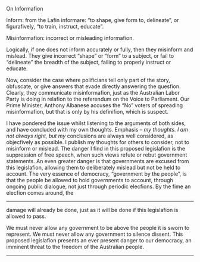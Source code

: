 On Informafion

Inform: from the Lafin informare: “to shape, give form to,
delineate”, or figurafively, “to train, instruct, educate”.

Misinformafion: incorrect or misleading informafion.

Logically, if one does not inform accurately or fully, then they
misinform and mislead. They give incorrect “shape” or “form”
to a subject, or fail to “delineate” the breadth of the subject,
failing to properly instruct or educate.

Now, consider the case where polificians tell only part of the
story, obfuscate, or give answers that evade directly answering
the quesfion. Clearly, they communicate misinformafion, just
as the Australian Labor Party is doing in relafion to the
referendum on the Voice to Parliament. Our Prime Minister,
Anthony Albanese accuses the “No” voters of spreading
misinformafion, but that is only by his definifion, which is
suspect.

I have pondered the issue whilst listening to the arguments of
both sides, and have concluded with my own thoughts.
Emphasis – _my thoughts. I am not always right, but my_
conclusions are always well considered, as objecfively as
possible. I publish my thoughts for others to consider, not to
misinform or mislead. The danger I find in this proposed
legislafion is the suppression of free speech, when such views
refute or rebut government statements. An even greater
danger is that governments are excused from this legislafion,
allowing them to deliberately mislead but not be held to
account. The very essence of democracy, “government by the
people”, is that the people be allowed to hold governments to
account, through ongoing public dialogue, not just through
periodic elecfions. By the fime an elecfion comes around, the


-----

damage will already be done, just as it will be done if this
legislafion is allowed to pass.

We must never allow any government to be above the people
it is sworn to represent. We must never allow any government
to silence dissent. This proposed legislafion presents an ever
present danger to our democracy, an imminent threat to the
freedom of the Australian people.


-----

